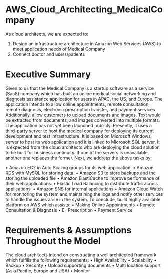 # AWS_Cloud_Architecting_MedicalCompany

As cloud architects, we are expected to:
1. Design an infrastructure architecture in Amazon Web Services (AWS) to meet application needs of Medical Company
2. Connect doctor and users/patients
# Executive Summary
Given to us that the Medical Company is a startup software as a service (SaaS) company which has built an online medical social networking and diagnosis assistance application for users in APAC, the US, and Europe. The application intends to allow online appointments, remote consultation, remote diagnosis, electronic prescription transfer, and payment services. Additionally, allow customers to upload documents and images. Text would be extracted from documents, and images converted into multiple formats. The application has not yet been launched publicly. 
Presently, it uses a third-party server to host the medical company for deploying its current development and test infrastructure. It is based on Microsoft Windows server to host its web application and it is linked to Microsoft SQL server. It is expected from the cloud architects who are deploying the cloud solution to be built for business continuity. If one of the servers is unavailable, another one replaces the former. Next, we address the above tasks by:

•	Amazon EC2 in Auto Scaling groups for its web application.
•	Amazon RDS with MySQL for storing data.
•	Amazon S3 to store backups and the storing the uploaded file
•	Amazon ElastiCache to improve performance of their web applications. 
•	Elastic Load Balancing to distribute traffic across applications.
•	Amazon SNS for internal applications 
•	Amazon Cloud Watch for monitoring the system and maintaining the logs and notify other services to handle the issues arise in the system.
To conclude, build highly available platform on AWS which assists:
•	Making Online Appointments
•	Remote Consultation & Diagnosis
•	E- Prescription
•	Payment Service

# Requirements & Assumptions Throughout the Model 

The cloud architects intend on constructing a well architected framework which fulfills the following requirements:
•	High Availability
•	Scalability
•	Backup
•	Security
•	Upload supporting documents
•	Multi location support (Asia Pacific, Europe and USA)
•	Monitor

